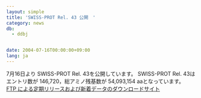 ```yaml
---
layout: simple
title: 'SWISS-PROT Rel. 43 公開　'
category: news
db:
  - ddbj


date: 2004-07-16T00:00:00+09:00
lang: ja
---
```


7月16日より SWISS-PROT Rel. 43を公開しています。 SWISS-PROT Rel. 43はエントリ数が 146,720，総アミノ残基数が 54,093,154 aaとなっています。<br><a href="/services/index.html">FTP による定期リリースおよび新着データのダウンロードサイト</a>

